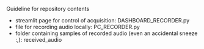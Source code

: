 Guideline for repository contents
- streamlit page for control of acquisition: DASHBOARD_RECORDER.py
- file for recording audio locally: PC_RECORDER.py
- folder containing samples of recorded audio (even an accidental sneeze :,): received_audio
